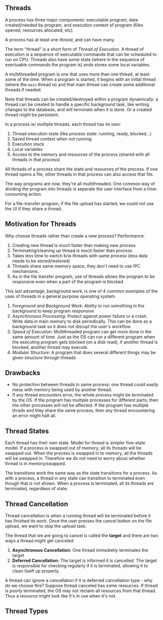 ## Threads

A process has three major components: executable program, data created/needed by program,
and execution context of program (files opened, resources allocated, etc).

A process has at least one *thread*, and can have many.

The term "thread" is a short form of *Thread of Execution*. A thread of execution is a
sequence of executable commands that can be scheduled to run on CPU. Threads also have
some state (where in the sequence of exectuable commands the program is) ands stores
some local variables.

A multithreaded program is one that uses more than one thread, at least some of the time.
When a program is started, it begins with an initial thread (where the ```main``` thread
is) and that main thread can create some additional threads if needed.

Note that threads can be created/destroyed within a program dynamically: a thread can
be created to handle a specific background task, like writing changes to the database,
and will terminate when it is done. Or a created thread might be persistent.

In a process w/ multiple threads, each thread has its own:

1. Thread execution state (like process state: running, ready, blocked...)
2. Saved thread context when not running
3. Execution stack
4. Local variables
5. Access to the memory and resources of the process (shared with all threads in that process)

All threads of a process share the state and resources of the process. If one thread opens a file,
other threads in that process can also access that file.

The way programs are now, they're all multithreaded. One common way of dividing the program
into threads is seperate the user interface from a time-consuming action.

For a file-transfer program, if the file upload has started, we could not use the UI if they
share a thread.

## Motivation for Threads

Why choose threads rather than create a new process? Performance.

1. Creating new thread is much faster than making new process
2. Terminating/cleaning up thread is much faster than process
3. Takes less time to switch b/w threads with same process (less data needs to be stored/restored)
4. Threads share same memory space, they don't need to use IPC mechanisms.
5. As in the file transfer program, use of threads allows the program to be responsive even when
a part of the program is blocked

This last advantage, background work, is one of 4 common examples of the uses of threads in a general
purpose operating system.

1. *Foreground and Background Work:* Ability to run something in the background to keep program responsive
2. *Asynchronous Processing:* Protect against power failure or a crash. Write data in main memory to disk
periodically. This can be done as a background task so it does not disrupt the user's workflow.
3. *Speed of Execution:* Multithreaded program can get more done in the same amount of time. Just as the
OS can run a different program when the executing program gets blocked (on a disk read), if another
thread is blocked, another thread may execute.
4. *Modular Structure:* A program that does several different things may be given structure through threads

## Drawbacks

- No protection between threads in same process: one thread could easily mess with memory being used
by another thread.
- If any thread encounters error, the whole process might be terminated by the OS. If the program has multiple
processes for different parts, then the other processes will not be affected. If the program has
multiple thrads and they share the same process, then any thread encountering an error might halt all.

## Thread States

Each thread has their own state. Model for thread is simpler five-state model. If a process
is swapped out of memory, all its threads will be swapped out. When the process is swapped
in to memory, all the threads will be swapped in. Therefore we do not need to worry about
whether thread is in memory/swapped. 

The transitions work the same way as the state transitions for a process. As with a process,
a thread in any state can transition to terminated even though that is not shown. When a process
is terminated, all its threads are terminated, regardless of state.

## Thread Cancellation

Thread cancellation is when a running thread will be terminated before it has finished its work.
Once the user presses the cancel button on the file upload, we want to stop the upload task.

The thread that we are going to cancel is called the **target** and there are two ways a thread
might get canceled:

1. **Asynchronous Cancellation:** One thread immedietly terminates the target
2. **Deferred Cancellation:** The target is informed it is cancelled. The target is responsible 
for checking regularly if it is terminated, allowing it to clean itself up properly.

A thread can ignore a cancellation if it is deferred cancellation type - why do we choose this?
Suppose thread canceled has some resources. If thread is poorly terminated, the OS may not reclaim
all resources from that thread. Thus a resource might look like it's in use when it's not.

## Thread Types


